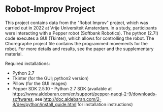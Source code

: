 # Robot-Improv Project

This project contains data from the "Robot Improv" project, which was carried out in 2022 at Vrije Universiteit Amsterdam. In a study, participants were interacting with a Pepper robot (Softbank Robotics). The python (2.7!) code executes a GUI (Tkinter), which allows for controlling the robot. The Choregraphe project file contains the programmed movements for the robot. For more details and results, see the paper and the supplementary material.

Required installations:
- Python 2.7
- Tkinter (for the GUI; python2 version)
- Pillow (for the GUI images)
- Pepper SDK 2.5.10 - Python 2.7 SDK (available at https://www.aldebaran.com/en/support/pepper-naoqi-2-9/downloads-softwares, see http://doc.aldebaran.com/2-8/dev/python/install_guide.html for installation instructions)
